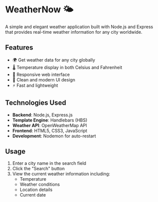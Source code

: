 # WeatherNow 🌤️

A simple and elegant weather application built with Node.js and Express that provides real-time weather information for any city worldwide.

## Features

- 🌍 Get weather data for any city globally
- 🌡️ Temperature display in both Celsius and Fahrenheit
- 📱 Responsive web interface
- 🎨 Clean and modern UI design
- ⚡ Fast and lightweight

## Technologies Used

- **Backend**: Node.js, Express.js
- **Template Engine**: Handlebars (HBS)
- **Weather API**: OpenWeatherMap API
- **Frontend**: HTML5, CSS3, JavaScript
- **Development**: Nodemon for auto-restart

## Usage

1. Enter a city name in the search field
2. Click the "Search" button
3. View the current weather information including:
   - Temperature
   - Weather conditions
   - Location details
   - Current date
